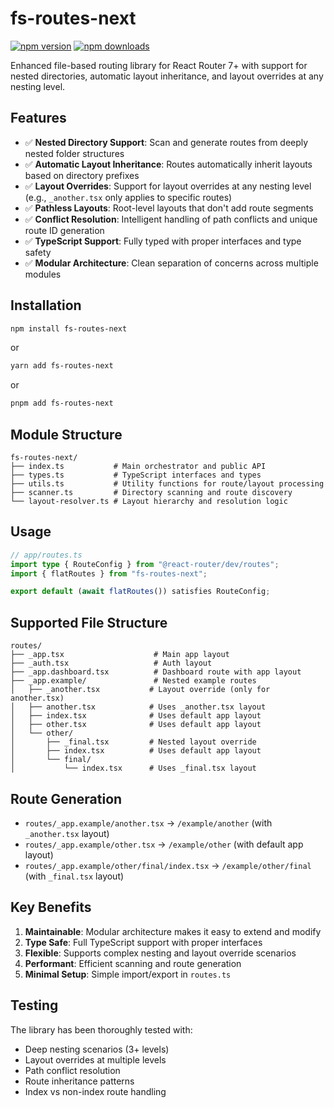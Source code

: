 # fs-routes-next

[![npm version](https://badge.fury.io/js/fs-routes-next.svg)](https://badge.fury.io/js/fs-routes-next)
[![npm downloads](https://img.shields.io/npm/dm/fs-routes-next.svg)](https://www.npmjs.com/package/fs-routes-next)

Enhanced file-based routing library for React Router 7+ with support for nested directories, automatic layout inheritance, and layout overrides at any nesting level.

## Features

- ✅ **Nested Directory Support**: Scan and generate routes from deeply nested folder structures
- ✅ **Automatic Layout Inheritance**: Routes automatically inherit layouts based on directory prefixes
- ✅ **Layout Overrides**: Support for layout overrides at any nesting level (e.g., `_another.tsx` only applies to specific routes)
- ✅ **Pathless Layouts**: Root-level layouts that don't add route segments
- ✅ **Conflict Resolution**: Intelligent handling of path conflicts and unique route ID generation
- ✅ **TypeScript Support**: Fully typed with proper interfaces and type safety
- ✅ **Modular Architecture**: Clean separation of concerns across multiple modules

## Installation

```bash
npm install fs-routes-next
```

or

```bash
yarn add fs-routes-next
```

or

```bash
pnpm add fs-routes-next
```

## Module Structure

```
fs-routes-next/
├── index.ts           # Main orchestrator and public API
├── types.ts           # TypeScript interfaces and types
├── utils.ts           # Utility functions for route/layout processing
├── scanner.ts         # Directory scanning and route discovery
└── layout-resolver.ts # Layout hierarchy and resolution logic
```

## Usage

```typescript
// app/routes.ts
import type { RouteConfig } from "@react-router/dev/routes";
import { flatRoutes } from "fs-routes-next";

export default (await flatRoutes()) satisfies RouteConfig;
```

## Supported File Structure

```
routes/
├── _app.tsx                    # Main app layout
├── _auth.tsx                   # Auth layout  
├── _app.dashboard.tsx          # Dashboard route with app layout
├── _app.example/               # Nested example routes
│   ├── _another.tsx           # Layout override (only for another.tsx)
│   ├── another.tsx            # Uses _another.tsx layout
│   ├── index.tsx              # Uses default app layout
│   ├── other.tsx              # Uses default app layout
│   └── other/
│       ├── _final.tsx         # Nested layout override
│       ├── index.tsx          # Uses default app layout
│       └── final/
│           └── index.tsx      # Uses _final.tsx layout
```

## Route Generation

- `routes/_app.example/another.tsx` → `/example/another` (with `_another.tsx` layout)
- `routes/_app.example/other.tsx` → `/example/other` (with default app layout)
- `routes/_app.example/other/final/index.tsx` → `/example/other/final` (with `_final.tsx` layout)

## Key Benefits

1. **Maintainable**: Modular architecture makes it easy to extend and modify
2. **Type Safe**: Full TypeScript support with proper interfaces
3. **Flexible**: Supports complex nesting and layout override scenarios
4. **Performant**: Efficient scanning and route generation
5. **Minimal Setup**: Simple import/export in `routes.ts`

## Testing

The library has been thoroughly tested with:
- Deep nesting scenarios (3+ levels)
- Layout overrides at multiple levels
- Path conflict resolution
- Route inheritance patterns
- Index vs non-index route handling
